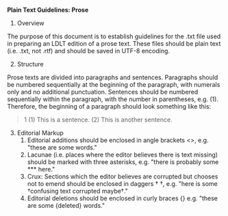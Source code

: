 **Plain Text Guidelines: Prose**

1.  Overview

The purpose of this document is to establish guidelines for the .txt file used in preparing an LDLT edition of a prose text. These files should be plain text (i.e. .txt, not .rtf) and should be saved in UTF-8 encoding.

2.  Structure

Prose texts are divided into paragraphs and sentences. Paragraphs should be numbered sequentially at the beginning of the paragraph, with numerals only and no additional punctuation. Sentences should be numbered sequentially within the paragraph, with the number in parentheses, e.g. (1). Therefore, the beginning of a paragraph should look something like this: 
>1 (1) This is a sentence. (2) This is another sentence.

3.  Editorial Markup
    1. Editorial additions should be enclosed in angle brackets <>, e.g. "these are some <added> words."
    2. Lacunae (i.e. places where the editor believes there is text missing) should be marked with three asterisks, e.g. "there is probably some \*\*\* here."
    3. Crux: Sections which the editor believes are corrupted but chooses not to emend should be enclosed in daggers † †, e.g. "here is some †confusing text corrupted maybe†."
    4. Editorial deletions should be enclosed in curly braces {} e.g. "these are some \{deleted\} words."
